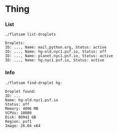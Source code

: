 # Thing


### List

`./flotsam list-droplets`

```
Droplets:
ID: ..., Name: mail.python.org, Status: active
ID: ..., Name: hg-old.nyc1.psf.io, Status: off
ID: ..., Name: planet.nyc1.psf.io, Status: active
ID: ..., Name: hg.nyc1.psf.io, Status: active
```

### Info

`./flotsam find-droplet hg-`
```
Droplet found:
ID: ...
Name: hg-old.nyc1.psf.io
Status: off
Memory: 4096 MB
VCPUs: 10000
Disk: 80942 GB
Region: psf1
Image: 26.04 x64
```